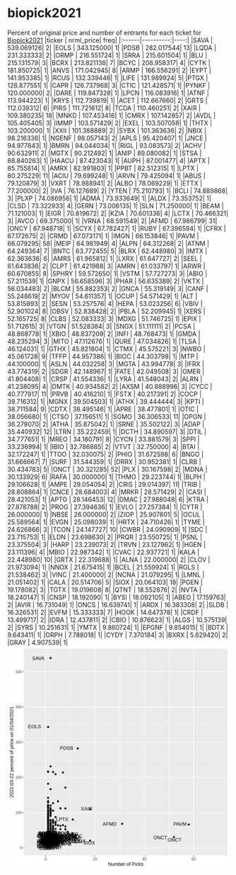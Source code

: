# biopick2021
Percent of original price and number of entrants for each ticket for [Biopick2021](https://twitter.com/hashtag/Biopick2021)
|ticker | nrml_price| freq|
|:------|----------:|----:|
|SAVA   | 539.069126|    2|
|EOLS   | 343.125000|    1|
|PDSB   | 282.017544|   13|
|LQDA   | 231.333333|    2|
|ORMP   | 216.551724|    1|
|SRRA   | 215.601504|    1|
|BLU    | 215.131579|    3|
|BCRX   | 213.821138|    7|
|BCYC   | 208.958317|    4|
|CYTK   | 181.850725|    1|
|ANVS   | 171.042945|    8|
|ARMP   | 166.556291|    2|
|EYPT   | 141.953385|    1|
|RCUS   | 132.339446|    1|
|LIFE   | 131.989924|    5|
|PTGX   | 128.877551|    1|
|CAPR   | 126.737968|    3|
|CTIC   | 121.428571|    1|
|PYNKF  | 120.000000|    2|
|DARE   | 119.847328|    1|
|LPCN   | 116.083916|    1|
|ATNF   | 113.944223|    1|
|KRYS   | 112.739819|    1|
|ACET   | 112.667660|    2|
|GRTS   | 112.039312|    6|
|PIRS   | 111.721612|    8|
|TCDA   | 110.460251|    2|
|XAIR   | 109.380235|   18|
|MNKD   | 107.453416|    1|
|CMRX   | 107.142857|    2|
|AVDL   | 105.405405|    3|
|IMMP   | 103.571429|    2|
|EXEL   | 103.507058|    1|
|THTX   | 103.200000|    1|
|XXII   | 101.388889|    2|
|SYBX   | 101.363636|    2|
|NBIX   |  98.216336|    1|
|NGENF  |  98.057143|    2|
|APLS   |  95.420407|    1|
|JNCE   |  94.977843|    1|
|BMRN   |  94.044034|    1|
|RIGL   |  93.083573|    2|
|ACHV   |  90.632911|    2|
|MGTX   |  90.212492|    1|
|ANIP   |  89.080082|    1|
|STSA   |  88.840263|    1|
|HAACU  |  87.423043|    1|
|AUPH   |  87.001477|    4|
|APTX   |  85.755814|    1|
|AMRX   |  82.991803|    1|
|PPBT   |  82.512315|    1|
|LPTX   |  80.275229|   11|
|ACIU   |  79.699248|    1|
|ARVN   |  79.425094|    1|
|ABUS   |  79.120879|    3|
|VXRT   |  78.988941|    2|
|ALBO   |  78.069229|    1|
|ETTX   |  77.200000|    2|
|IVA    |  76.127689|    2|
|YTEN   |  75.210793|    1|
|BCLI   |  74.889868|    3|
|PLXP   |  74.086956|    1|
|ADMA   |  73.933649|    1|
|ALDX   |  73.353752|    1|
|CLSD   |  73.322933|    4|
|GERN   |  73.006135|    1|
|SLN    |  71.250000|    1|
|BEAM   |  71.121003|    1|
|EIGR   |  70.819672|    2|
|KZIA   |  70.601336|    4|
|LCTX   |  70.466321|    3|
|AVCO   |  69.375000|    1|
|VRNA   |  68.591549|    2|
|AFMD   |  67.986799|   31|
|ONCY   |  67.948718|    1|
|SCYX   |  67.782427|    1|
|RUBY   |  67.396594|    1|
|CFRX   |  67.172675|    2|
|CRMD   |  67.073171|    1|
|IMGN   |  66.153846|    1|
|PAVM   |  66.079295|   58|
|MEIP   |  64.981949|    4|
|ALPN   |  64.312268|    2|
|ATNM   |  64.249364|    7|
|BNTC   |  63.772455|    5|
|BLRX   |  62.448980|    3|
|IMTX   |  62.363636|    6|
|AMRS   |  61.965812|    1|
|LXRX   |  61.647727|    2|
|SEEL   |  61.643836|    2|
|CLPT   |  61.421988|    3|
|AMRN   |  61.033797|    1|
|ARWR   |  60.670855|    8|
|SPHRY  |  59.572650|    1|
|VSTM   |  57.727273|    3|
|ABIO   |  57.211539|    1|
|GNPX   |  56.658596|    3|
|PHAR   |  56.635389|    2|
|VKTX   |  56.034483|    2|
|BLCM   |  55.882353|    2|
|GNCA   |  55.319149|    3|
|CANF   |  55.248619|    2|
|MYOV   |  54.611357|    1|
|OCUP   |  54.571429|    1|
|ALT    |  53.815893|    2|
|SESN   |  53.257576|    4|
|HEPA   |  53.023256|    6|
|VBIV   |  52.901024|    8|
|OBSV   |  52.838428|    2|
|PBLA   |  52.209945|    1|
|XERS   |  52.165725|    8|
|CLBS   |  52.083333|    3|
|MDXG   |  51.746725|    1|
|EPIX   |  51.712615|    3|
|VTGN   |  51.528384|    3|
|SNGX   |  51.111111|    2|
|PCSA   |  48.868778|    1|
|XBIO   |  48.837209|    2|
|INFI   |  48.768473|    1|
|GMDA   |  48.235294|    3|
|MITO   |  47.112676|    1|
|QURE   |  47.034826|    1|
|TLSA   |  46.124031|    1|
|GTHX   |  45.821804|    1|
|CTMX   |  45.575221|    3|
|NWBO   |  45.061728|    9|
|TFFP   |  44.957386|    1|
|BIOC   |  44.303798|    1|
|MTP    |  44.100000|    1|
|ASLN   |  44.032258|    3|
|MGTA   |  43.994778|    3|
|IFRX   |  43.774319|    2|
|SDGR   |  42.148967|    1|
|FATE   |  42.049508|    3|
|OMER   |  41.804408|    1|
|CRSP   |  41.554336|    1|
|LYRA   |  41.548043|    2|
|ALRN   |  41.238095|    4|
|DMTK   |  40.934582|    2|
|AXSM   |  40.888996|    3|
|CYCC   |  40.777917|   11|
|PRVB   |  40.416210|    1|
|FSTX   |  40.217391|    2|
|COCP   |  39.716312|    1|
|MGNX   |  39.504503|    1|
|ATHX   |  39.444444|    3|
|KPTI   |  38.711584|    9|
|CDTX   |  38.495146|    1|
|APRE   |  38.477801|    1|
|OTIC   |  38.056680|    1|
|CTSO   |  37.156511|    1|
|SGMO   |  36.306533|   11|
|OPGN   |  36.279070|    2|
|ATHA   |  35.875042|    1|
|SRNE   |  35.502122|    3|
|ADAP   |  35.440932|   12|
|LTRN   |  35.222459|    1|
|DCTH   |  34.890597|    3|
|DTIL   |  34.777651|    1|
|MREO   |  34.180791|    8|
|CYCN   |  33.881579|    3|
|SPPI   |  33.236994|    1|
|IBIO   |  32.786885|    2|
|VTVT   |  32.750000|    4|
|BTAI   |  32.172247|    1|
|TTOO   |  32.030075|    2|
|PHIO   |  31.672598|    6|
|BNGO   |  31.666667|    7|
|SURF   |  31.544359|    1|
|DRRX   |  30.952381|    1|
|CLRB   |  30.434783|    5|
|ONCT   |  30.321285|   52|
|PLX    |  30.167598|    2|
|MDNA   |  30.133929|    6|
|RAFA   |  30.000000|    1|
|THMO   |  29.223744|    1|
|BLPH   |  29.106628|    1|
|AMPE   |  29.054054|    2|
|CRIS   |  29.014397|   11|
|TRIB   |  28.808864|    1|
|CNCE   |  28.684003|    4|
|MRKR   |  28.571429|    2|
|CASI   |  28.421053|    1|
|APTO   |  28.146453|   12|
|DMAC   |  27.988048|    6|
|KTRA   |  27.878788|    2|
|PROG   |  27.394636|    1|
|EVLO   |  27.257384|    1|
|CYTR   |  26.000000|    1|
|NBSE   |  26.000000|    2|
|ZIOP   |  25.907801|    5|
|OCUL   |  25.589564|    1|
|EVGN   |  25.098039|    1|
|HRTX   |  24.710426|    1|
|TYME   |  24.626866|    3|
|TCON   |  24.147727|   10|
|CWBR   |  24.090909|    1|
|SDC    |  23.715753|    1|
|ELDN   |  23.698630|    2|
|PRQR   |  23.550725|    1|
|PSNL   |  23.375504|    3|
|HARP   |  23.239073|    2|
|TRVN   |  23.127962|    1|
|HGEN   |  23.111396|    4|
|MBIO   |  22.987342|    1|
|CVAC   |  22.937721|    1|
|KALA   |  22.448980|   10|
|GRTX   |  22.319688|    1|
|ALNA   |  22.000000|    2|
|CLOV   |  21.973094|    1|
|NNOX   |  21.675415|    1|
|BCEL   |  21.559924|    1|
|RGLS   |  21.538462|    3|
|VINC   |  21.400000|    2|
|NCNA   |  21.079295|    1|
|LMNL   |  21.051402|    1|
|CALA   |  20.514706|    5|
|SIOX   |  20.064103|   18|
|PGEN   |  19.178082|    3|
|TGTX   |  19.019608|    8|
|QTNT   |  18.552876|    2|
|NVTA   |  18.240147|    1|
|CNSP   |  18.192090|    1|
|BYSI   |  18.092105|    1|
|ABEO   |  17.159763|    2|
|AVIR   |  16.731049|    1|
|ONCS   |  16.639741|    1|
|ARDX   |  16.383308|    2|
|SLDB   |  16.326531|    2|
|EVFM   |  15.333333|    7|
|HOOK   |  14.647378|    1|
|CRDF   |  13.499717|    2|
|IDRA   |  12.437811|    2|
|CBIO   |  10.876623|    1|
|ALGS   |  10.575139|    2|
|SYRS   |  10.251631|    1|
|YMTX   |   9.860724|    1|
|EPGNF  |   9.854015|    1|
|BDTX   |   9.643411|    1|
|ORPH   |   7.788018|    1|
|CYDY   |   7.370184|    3|
|BXRX   |   5.629420|    2|
|GRAY   |   4.907539|    1|
![retvspicks](biopicks.png?raw=true)
